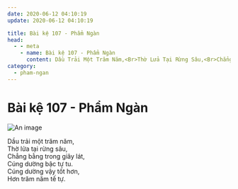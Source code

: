 ```yaml
---
date: 2020-06-12 04:10:19
update: 2020-06-12 04:10:19

title: Bài kệ 107 - Phẩm Ngàn
head:
  - - meta
    - name: Bài kệ 107 - Phẩm Ngàn
      content: Dầu Trải Một Trăm Năm,<Br>Thờ Lửa Tại Rừng Sâu,<Br>Chẳng Bằng Trong Giây Lát,<Br>Cúng Dường Bậc Tự Tu.<Br>Cúng Dường Vậy Tốt Hơn,<Br>Hơn Trăm Năm Tế Tự.<Br>
category:
  - pham-ngan
---
```


# Bài kệ 107 - Phẩm Ngàn

![An image](/img/pham-ngan/pham-ngan-107.jpg)

Dầu trải một trăm năm,<br>Thờ lửa tại rừng sâu,<br>Chẳng bằng trong giây lát,<br>Cúng dường bậc tự tu.<br>Cúng dường vậy tốt hơn,<br>Hơn trăm năm tế tự.<br>
